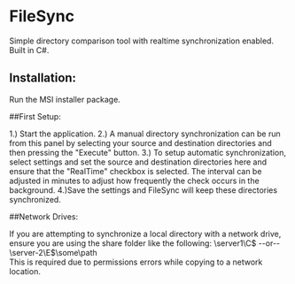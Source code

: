 # FileSync

Simple directory comparison tool with realtime synchronization enabled. Built in C#.

## Installation:

Run the MSI installer package.

##First Setup:

1.) Start the application.
2.) A manual directory synchronization can be run from this panel by selecting your source and destination directories and then pressing the "Execute" button. 
3.) To setup automatic synchronization, select settings and set the source and destination directories here and ensure that the "RealTime" checkbox is selected. The interval can be adjusted in minutes to adjust how frequently the check occurs in the background.
4.)Save the settings and FileSync will keep these directories synchronized.


##Network Drives:

If you are attempting to synchronize a local directory with a network drive, ensure you are using the share folder like the following: \\server1\C$ --or-- \\server-2\E$\some\path\
This is required due to permissions errors while copying to a network location. 

